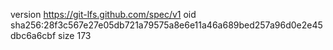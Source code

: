 version https://git-lfs.github.com/spec/v1
oid sha256:28f3c567e27e05db721a79575a8e6e11a46a689bed257a96d0e2e45dbc6a6cbf
size 173
